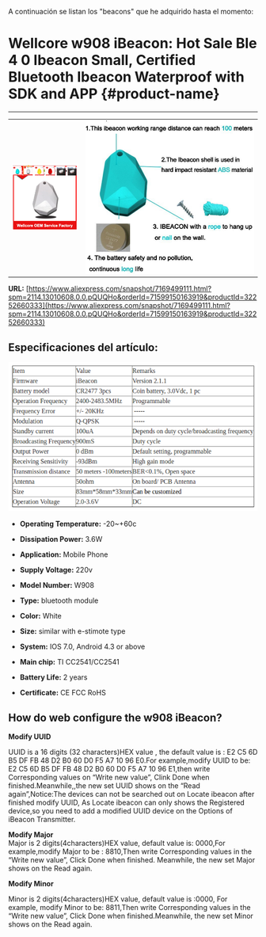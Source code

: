 A continuación se listan los "beacons" que he adquirido hasta el momento:

# Wellcore w908 iBeacon: Hot Sale Ble 4 0 Ibeacon Small, Certified Bluetooth Ibeacon Waterproof with SDK and APP {#product-name}

---

|  |  |
| :---: | :--- |
| ![](/assets/wellcore_beacon.png) | ![](/assets/beacon_wellcore_features.png) |

**URL:** [https://www.aliexpress.com/snapshot/7169499111.html?spm=2114.13010608.0.0.pQUQHo&orderId=71599150163919&productId=32252660333](https://www.aliexpress.com/snapshot/7169499111.html?spm=2114.13010608.0.0.pQUQHo&orderId=71599150163919&productId=32252660333)

## **Especificaciones del artículo:**

![](/assets/beacon_wellcore_specifications.png)

* **Operating Temperature:** -20~+60c

* **Dissipation Power:** 3.6W

* **Application:** Mobile Phone

* **Supply Voltage:** 220v

* **Model Number:** W908

* **Type:** bluetooth module

* **Color:** White

* **Size:** similar with e-stimote type

* **System:** IOS 7.0, Android 4.3 or above

* **Main chip:** TI CC2541/CC2541

* **Battery Life:** 2 years

* **Certificate:** CE FCC RoHS



## How do web configure the w908 iBeacon?

**Modify UUID**

UUID is a 16 digits \(32 characters\)HEX value , the default value is : E2 C5 6D B5 DF FB 48 D2 B0 60 D0 F5 A7 10 96 E0.For example,modify UUID to be: E2 C5 6D B5 DF FB 48 D2 B0 60 D0 F5 A7 10 96 E1,then write Corresponding values on “Write new value”, Clink Done when finished.Meanwhile,,the new set UUID shows on the “Read again”,Notice:The devices can not be searched out on Locate ibeacon after finished modify UUID, As Locate ibeacon can only shows the Registered device,so you need to add a modified UUID device on the Options of iBeacon Transmitter.  
  
**Modify Major**  
Major is 2 digits\(4characters\)HEX value, default value is: 0000,For example,modify Major to be : 8810,Then write Corresponding values in the “Write new value”, Click Done when finished. Meanwhile, the new set Major shows on the Read again.



**Modify Minor**

Minor is 2 digits\(4characters\)HEX value, default value is :0000, For example, modify Minor to be: 8811,Then write Corresponding values in the “Write new value”, Click Done when finished.Meanwhile, the new set Minor shows on the Read again.





